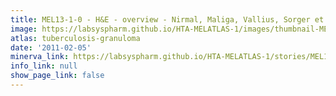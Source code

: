 ```yaml
---
title: MEL13-1-0 - H&E - overview - Nirmal, Maliga, Vallius, Sorger et al., 2021
image: https://labsyspharm.github.io/HTA-MELATLAS-1/images/thumbnail-MEL13-1-0-he-overview.jpg
atlas: tuberculosis-granuloma
date: '2011-02-05'
minerva_link: https://labsyspharm.github.io/HTA-MELATLAS-1/stories/MEL13-1-0-he-overview.html
info_link: null
show_page_link: false
---
```

